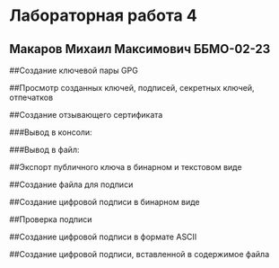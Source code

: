 # Лабораторная работа 4
## Макаров Михаил Максимович ББМО-02-23

##Создание ключевой пары GPG
 
 
 
##Просмотр созданных ключей, подписей, секретных ключей, отпечатков
 
##Создание отзывающего сертификата
 
###Вывод в консоли: 
 
###Вывод в файл:
 
##Экспорт публичного ключа в бинарном и текстовом виде
 
##Создание файла для подписи
 
##Создание цифровой подписи в бинарном виде
 
##Проверка подписи
 
##Создание цифровой подписи в формате ASCII
 
##Создание цифровой подписи, вставленной в содержимое файла
 
